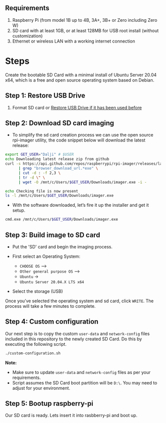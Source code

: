 ## Requirements
1. Raspberry Pi (from model 1B up to 4B, 3A+, 3B+ or Zero including Zero W)
2. SD card with at least 1GB, or at least 128MB for USB root install (without customization)
3. Ethernet or wireless LAN with a working internet connection


# Steps
Create the bootable SD Card with a minimal install of Ubuntu Server 20.04 x64, which is a free and open source operating system based on Debian.

## Step 1: Restore USB Drive
1. Format SD card or [Restore USB Drive if it has been used before](https://github.com/daljitdokal/raspberry-pi-server-minimal-setup/blob/ubuntu-server/restore-usb-drive.org)

## Step 2: Download SD card imaging
- To simplify the sd card creation process we can use the open source rpi-imager utility, the code snippet below will download the latest release:
```bash
export GET_USER="Dalji" # $USER
echo Downloading latest release zip from github
curl -s https://api.github.com/repos/raspberrypi/rpi-imager/releases/latest \
      | grep "browser_download_url.*exe" \
      | cut -d : -f 2,3 \
      | tr -d \" \
      | wget -O /mnt/c/Users/$GET_USER/Downloads/imager.exe -i -

echo Checking file is now present
ls -l /mnt/c/Users/$GET_USER/Downloads/imager.exe
```
- With the software downloaded, let’s fire it up the installer and get it setup.
```bash
cmd.exe /mnt/c/Users/$GET_USER/Downloads/imager.exe
```

## Step 3: Build image to SD card
- Put the 'SD' card and begin the imaging process.

- First select an Operating System: 
  - `CHOOSE OS` –> 
  - `Other general purpose OS` –> 
  - `Ubuntu` ->
  - `Ubuntu Server 20.04.X LTS x64`

- Select the storage (USB)

Once you’ve selected the operating system and sd card, click `WRITE`. The process will take a few minutes to complete.

## Step 4: Custom configuration
Our next step is to copy the custom `user-data` and `network-config` files included in this repository to the newly created SD Card. Do this by executing the following script. 

```bash
./custom-configuration.sh
```

**Note:** 
- Make sure to update `user-data` and `network-config` files as per your requirements.
- Script assumes the SD Card boot partition will be `D:\`. You may need to adjust for your environment.

## Step 5: Bootup raspberry-pi
Our SD card is ready. Lets insert it into rasbberry-pi and boot up.